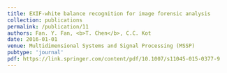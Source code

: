 ```yaml
---
title: EXIF-white balance recognition for image forensic analysis
collection: publications
permalink: /publication/11
authors: Fan. Y. Fan, <b>T. Chen</b>, C.C. Kot
date: 2016-01-01
venue: Multidimensional Systems and Signal Processing (MSSP)
pubtype: 'journal'
pdf: https://link.springer.com/content/pdf/10.1007/s11045-015-0377-9
---
```


<!-- paperurl: 'http://academicpages.github.io/files/paper1.pdf'
citation: 'Your Name, You. (2009). &quot;Paper Title Number 1.&quot; <i>Journal 1</i>. 1(1).' -->
<!-- [Download paper here](http://academicpages.github.io/files/paper1.pdf) -->
